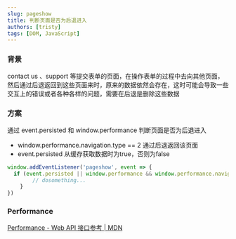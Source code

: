```yaml
---
slug: pageshow
title: 判断页面是否为后退进入
authors: [tristy]
tags: [DOM, JavaScript]
---
```


### 背景

contact us 、support 等提交表单的页面，在操作表单的过程中去向其他页面，然后通过后退返回到这些页面来时，原来的数据依然会存在，这时可能会导致一些交互上的错误或者各种各样的问题，需要在后退是删除这些数据

### 方案

通过 event.persisted 和 window.performance 判断页面是否为后退进入

- window.performance.navigation.type == 2 通过后退返回该页面
- event.persisted 从缓存获取数据时为true，否则为false

```jsx
window.addEventListener('pageshow', event => {
  if (event.persisted || window.performance && window.performance.navigation.type == 2) {
		// dosomething...
	}
})
```

### Performance

[Performance - Web API 接口参考 | MDN](https://developer.mozilla.org/zh-CN/docs/Web/API/Performance)